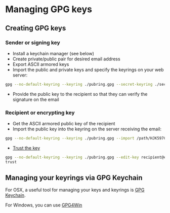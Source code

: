 # Managing GPG keys

## Creating GPG keys

### Sender or signing key
- Install a keychain manager (see below) 
- Create private/public pair for desired email address
- Export ASCII armored keys
- Import the public and private keys and specify the keyrings on your web server:

```bash
gpg --no-default-keyring --keyring ./pubring.gpg --secret-keyring ./secring.gpg --import /path/HJK568.asc
```
- Provide the public key to the recipient so that they can verify the signature on the email

### Recipient or encrypting key
- Get the ASCII armored public key of the recipient
- Import the public key into the keyring on the server receiving the email:

```bash
gpg --no-default-keyring --keyring ./pubring.gpg --import /path/HJK597C00.asc
```
- [Trust the key](https://www.gnupg.org/gph/en/manual/x334.html#AEN345)

```bash
gpg --no-default-keyring --keyring ./pubring.gpg --edit-key recipient@example.com
trust
```

## Managing your keyrings via GPG Keychain
For OSX, a useful tool for managing your keys and keyrings is [GPG Keychain](https://gpgtools.org/).

For Windows, you can use [GPG4Win](http://www.gpg4win.org)